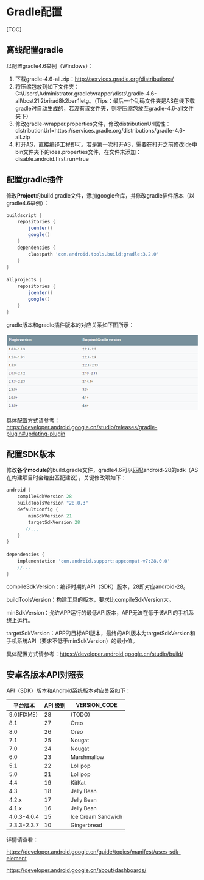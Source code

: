 # Gradle配置

[TOC]

## 离线配置gradle

以配置gradle4.6举例（Windows）：

1. 下载gradle-4.6-all.zip：http://services.gradle.org/distributions/
2. 将压缩包放到如下文件夹：C:\Users\Administrator\.gradle\wrapper\dists\gradle-4.6-all\bcst21l2brirad8k2ben1letg。（Tips：最后一个乱码文件夹是AS在线下载gradle时自动生成的，若没有该文件夹，则将压缩包放至gradle-4.6-all文件夹下）
3. 修改gradle-wrapper.properties文件，修改distributionUrl属性：distributionUrl=https\://services.gradle.org/distributions/gradle-4.6-all.zip
4. 打开AS，直接编译工程即可。若是第一次打开AS，需要在打开之前修改ide中bin文件夹下的idea.properties文件，在文件末添加：disable.android.first.run=true

## 配置gradle插件

修改**Project**的build.gradle文件，添加google仓库，并修改gradle插件版本（以gradle4.6举例）：

```groovy
buildscript {
    repositories {
        jcenter()
        google()
    }
    dependencies {
        classpath 'com.android.tools.build:gradle:3.2.0'
    }
}

allprojects {
    repositories {
        jcenter()
        google()
    }
}
```

gradle版本和gradle插件版本的对应关系如下图所示：

![version_match](doc_src/gradle_version_match.png)

具体配置方式请参考：https://developer.android.google.cn/studio/releases/gradle-plugin#updating-plugin

## 配置SDK版本

修改**各个module**的build.gradle文件，gradle4.6可以匹配android-28的sdk（AS在构建项目时会给出匹配建议），关键修改项如下：

```groovy
android {
    compileSdkVersion 28
    buildToolsVersion "28.0.3"
    defaultConfig {
        minSdkVersion 21
        targetSdkVersion 28
       //...
    }
}

dependencies {
    implementation 'com.android.support:appcompat-v7:28.0.0'
    //...
}
```

compileSdkVersion：编译时期的API（SDK）版本，28即对应android-28。

buildToolsVersion：构建工具的版本，要求比compileSdkVersion大。

minSdkVersion：允许APP运行的最低API版本，APP无法在低于该API的手机系统上运行。

targetSdkVersion：APP的目标API版本，最终的API版本为targetSdkVersion和手机系统API（要求不低于minSdkVersion）的最小值。

具体配置方式请参考：https://developer.android.google.cn/studio/build/

## 安卓各版本API对照表

API（SDK）版本和Android系统版本对应关系如下：

| 平台版本    | API 级别 | VERSION_CODE       |
| ----------- | -------- | ------------------ |
| 9.0(FIXME)  | 28       | (TODO)             |
| 8.1         | 27       | Oreo               |
| 8.0         | 26       | Oreo               |
| 7.1         | 25       | Nougat             |
| 7.0         | 24       | Nougat             |
| 6.0         | 23       | Marshmallow        |
| 5.1         | 22       | Lollipop           |
| 5.0         | 21       | Lollipop           |
| 4.4         | 19       | KitKat             |
| 4.3         | 18       | Jelly Bean         |
| 4.2.x       | 17       | Jelly Bean         |
| 4.1.x       | 16       | Jelly Bean         |
| 4.0.3-4.0.4 | 15       | Ice Cream Sandwich |
| 2.3.3-2.3.7 | 10       | Gingerbread        |

详情请查看：

https://developer.android.google.cn/guide/topics/manifest/uses-sdk-element

https://developer.android.google.cn/about/dashboards/